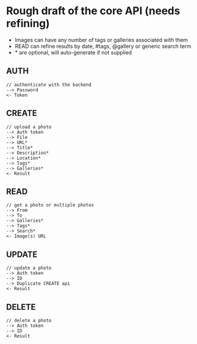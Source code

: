 # Rough draft of the core API (needs refining)
 - Images can have any number of tags or galleries associated with them
 - READ can refine results by date, #tags, @gallery or generic search term
 - \* are optional, will auto-generate if not supplied

## AUTH
````
// authenticate with the backend
--> Password
<- Token
````

## CREATE
````
// upload a photo
--> Auth token
--> File
--> URL*
--> Title*
--> Description*
--> Location*
--> Tags*
--> Galleries*
<- Result
````

## READ
````
// get a photo or multiple photos
--> From
--> To
--> Galleries*
--> Tags*
--> Search*
<- Image(s) URL
````

## UPDATE
````
// update a photo
--> Auth token
--> ID
--> Duplicate CREATE api
<- Result
````

## DELETE
````
// delete a photo
--> Auth token
--> ID
<- Result
````